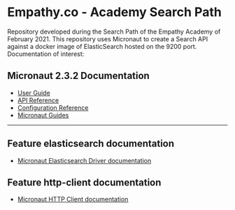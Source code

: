 # Empathy.co - Academy Search Path

Repository developed during the Search Path of the Empathy Academy of February 2021.
This repository uses Micronaut to create a Search API against a docker image of ElasticSearch hosted on the 9200 port.
Documentation of interest:

## Micronaut 2.3.2 Documentation

- [User Guide](https://docs.micronaut.io/2.3.2/guide/index.html)
- [API Reference](https://docs.micronaut.io/2.3.2/api/index.html)
- [Configuration Reference](https://docs.micronaut.io/2.3.2/guide/configurationreference.html)
- [Micronaut Guides](https://guides.micronaut.io/index.html)
---

## Feature elasticsearch documentation

- [Micronaut Elasticsearch Driver documentation](https://micronaut-projects.github.io/micronaut-elasticsearch/latest/guide/index.html)

## Feature http-client documentation

- [Micronaut HTTP Client documentation](https://docs.micronaut.io/latest/guide/index.html#httpClient)

